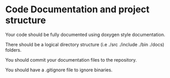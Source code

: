 # Code Documentation and project structure

Your code should be fully documented using doxygen style documentation. 

There should be a logical directory structure (i.e ./src ./include ./bin ./docs) folders.

You should commit your documentation files to the repository.

You should have a .gitignore file to ignore binaries.
